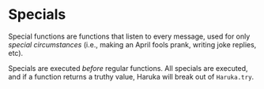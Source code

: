 # Specials

Special functions are functions that listen to every message, used for only
_special circumstances_ (i.e., making an April fools prank, writing joke
replies, etc).

<!-- Measuring tape, 80 characters ========================================= -->
Specials are executed _before_ regular functions. All specials are executed, and
if a function returns a truthy value, Haruka will break out of `Haruka.try`.
